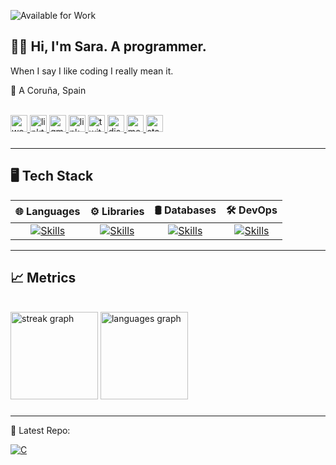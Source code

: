 ![Available for Work](https://img.shields.io/badge/Available%20for%20Work-Yes-brightgreen)

## 👩‍💻 Hi, I'm Sara. A programmer.

When I say I like coding I really mean it.

📍 A Coruña, Spain

<br>

<div align="left">
    
  <a href="https://saragarcia.dev" target="_blank">
    <img src="https://img.shields.io/static/v1?message=Website&logo=htmx&label=&color=338e4a&logoColor=white&labelColor=&style=for-the-badge" height="27" alt="website"  />
  </a>
  <a href="https://linktree.com/saragarcia6123" target="_blank">
    <img src="https://img.shields.io/static/v1?message=Linktree&logo=linktree&label=&color=1db9b6&logoColor=white&labelColor=&style=for-the-badge" height="27" alt="linktree logo"  />
  </a>
  <a href="mailto:saragarcia6123@gmail.com" target="_blank">
    <img src="https://img.shields.io/static/v1?message=Gmail&logo=gmail&label=&color=D14836&logoColor=white&labelColor=&style=for-the-badge" height="27" alt="gmail logo"  />
  </a>
  <a href="https://www.linkedin.com/in/saragarcia6123" target="_blank">
    <img src="https://img.shields.io/static/v1?message=LinkedIn&logo=indeed&label=&color=0077B5&logoColor=white&labelColor=&style=for-the-badge" height="27" alt="linkedin logo"  />
  </a>
  <a href="https://x.com/SaraGarcia6123" target="_blank">
    <img src="https://img.shields.io/static/v1?message=Twitter&logo=x&label=&color=222222&logoColor=white&labelColor=&style=for-the-badge" height="27" alt="twitter logo"  />
  </a>
  <a href="https://discordapp.com/users/310691895799971862" target="_blank">
    <img src="https://img.shields.io/static/v1?message=Discord&logo=discord&label=&color=7289DA&logoColor=white&labelColor=&style=for-the-badge" height="27" alt="discord logo"  />
  </a>
  <a href="https://medium.com/@saragarcia6123" target="_blank">
    <img src="https://img.shields.io/static/v1?message=Medium&logo=medium&label=&color=12100E&logoColor=white&labelColor=&style=for-the-badge" height="27" alt="medium logo"  />
  </a>
  <a href="https://stackoverflow.com/users/14369848/saragarcia6123" target="_blank">
    <img src="https://img.shields.io/static/v1?message=Stove&logo=stackoverflow&label=&color=CE7816&logoColor=white&labelColor=&style=for-the-badge" height="27" alt="stackoverflow logo"  />
  </a>
</div>

###

---

## 🖥️ Tech Stack 

| 🌐 **Languages**                                                                                         | ⚙️ **Libraries**                                                                                                   | 🛢️ **Databases**                                                                            | 🛠️ **DevOps** |
|:--------------------------------------------------------------------------------------------------------:|:----------------------------------------------------------------------------------------------------------------:|:-------------------------------------------------------------------------------------------:|:-------------:|
| [![Skills](https://skillicons.dev/icons?i=python,bash,typescript)](https://skillicons.dev) | [![Skills](https://skillicons.dev/icons?i=fastapi,react,tailwind)](https://skillicons.dev)                               | [![Skills](https://skillicons.dev/icons?i=postgresql,mysql,mongodb)](https://skillicons.dev) | [![Skills](https://skillicons.dev/icons?i=linux,docker,gcp)](https://skillicons.dev) |

---

## 📈 Metrics

<br clear="both">

<div align="left">
  <img src="https://streak-stats.demolab.com?user=saragarcia6123&locale=en&mode=weekly&theme=dark&hide_border=true&border_radius=5&order=3" height="140" alt="streak graph"  />
  <img src="https://github-readme-stats.vercel.app/api/top-langs?username=saragarcia6123&locale=en&hide_title=true&layout=compact&card_width=320&langs_count=6&theme=dark&hide_border=true&order=2" height="140" alt="languages graph"  />
</div>

###

---

🎯 Latest Repo:

[![C](https://github-readme-stats.vercel.app/api/pin/?username=saragarcia6123&repo=c-learning&theme=dark&hide_border=true)](https://github.com/saragarcia6123/c-learning)
